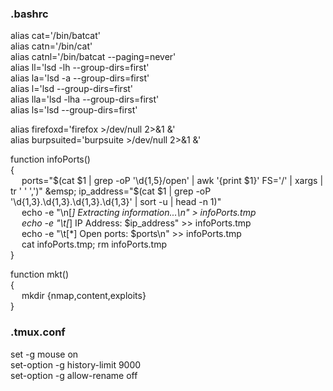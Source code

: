 ### .bashrc
alias cat='/bin/batcat'  
alias catn='/bin/cat'  
alias catnl='/bin/batcat --paging=never'  
alias ll='lsd -lh --group-dirs=first'  
alias la='lsd -a --group-dirs=first'  
alias l='lsd --group-dirs=first'  
alias lla='lsd -lha --group-dirs=first'  
alias ls='lsd --group-dirs=first'  

alias firefoxd='firefox >/dev/null 2>&1 &'  
alias burpsuited='burpsuite >/dev/null 2>&1 &'  

function infoPorts()  
{  
&emsp;        ports="$(cat $1 | grep -oP '\d{1,5}/open' | awk '{print $1}' FS='/' | xargs | tr ' ' ',')"  
&emsp;        ip_address="$(cat $1 | grep -oP '\d{1,3}\.\d{1,3}\.\d{1,3}\.\d{1,3}' | sort -u | head -n 1)"  
&emsp;        echo -e "\n[*] Extracting information...\n" > infoPorts.tmp  
&emsp;        echo -e "\t[*] IP Address: $ip_address"  >> infoPorts.tmp  
&emsp;        echo -e "\t[*] Open ports: $ports\n"  >> infoPorts.tmp  
&emsp;        cat infoPorts.tmp; rm infoPorts.tmp  
}  

function mkt()  
{  
&emsp;        mkdir {nmap,content,exploits}  
}  

### .tmux.conf
set -g mouse on  
set-option -g history-limit 9000  
set-option -g allow-rename off  

